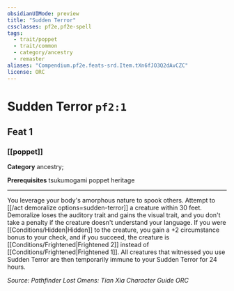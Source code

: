 ```yaml
---
obsidianUIMode: preview
title: "Sudden Terror"
cssclasses: pf2e,pf2e-spell
tags:
  - trait/poppet
  - trait/common
  - category/ancestry
  - remaster
aliases: "Compendium.pf2e.feats-srd.Item.tXn6fJO3Q2dAvCZC"
license: ORC
---
```

# Sudden Terror `pf2:1`
## Feat 1
### [[poppet]]

**Category** ancestry; 



**Prerequisites** tsukumogami poppet heritage
* * *
You leverage your body's amorphous nature to spook others. Attempt to [[/act demoralize options=sudden-terror]] a creature within 30 feet. Demoralize loses the auditory trait and gains the visual trait, and you don't take a penalty if the creature doesn't understand your language. If you were [[Conditions/Hidden|Hidden]] to the creature, you gain a +2 circumstance bonus to your check, and if you succeed, the creature is [[Conditions/Frightened|Frightened 2]] instead of [[Conditions/Frightened|Frightened 1]]. All creatures that witnessed you use Sudden Terror are then temporarily immune to your Sudden Terror for 24 hours.

*Source: Pathfinder Lost Omens: Tian Xia Character Guide*
*ORC*